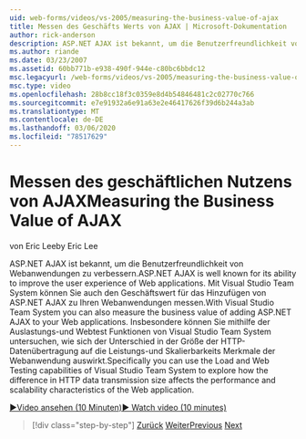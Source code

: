 ```yaml
---
uid: web-forms/videos/vs-2005/measuring-the-business-value-of-ajax
title: Messen des Geschäfts Werts von AJAX | Microsoft-Dokumentation
author: rick-anderson
description: ASP.NET AJAX ist bekannt, um die Benutzerfreundlichkeit von Webanwendungen zu verbessern. Mit Visual Studio Team System können Sie auch den Busine messen...
ms.author: riande
ms.date: 03/23/2007
ms.assetid: 60bb771b-e938-490f-944e-c80bc6bbdc12
msc.legacyurl: /web-forms/videos/vs-2005/measuring-the-business-value-of-ajax
msc.type: video
ms.openlocfilehash: 28b8cc18f3c0359e8d4b54846481c2c02770c766
ms.sourcegitcommit: e7e91932a6e91a63e2e46417626f39d6b244a3ab
ms.translationtype: MT
ms.contentlocale: de-DE
ms.lasthandoff: 03/06/2020
ms.locfileid: "78517629"
---
```

# <a name="measuring-the-business-value-of-ajax"></a><span data-ttu-id="2f4e6-104">Messen des geschäftlichen Nutzens von AJAX</span><span class="sxs-lookup"><span data-stu-id="2f4e6-104">Measuring the Business Value of AJAX</span></span>

<span data-ttu-id="2f4e6-105">von Eric Lee</span><span class="sxs-lookup"><span data-stu-id="2f4e6-105">by Eric Lee</span></span>

<span data-ttu-id="2f4e6-106">ASP.NET AJAX ist bekannt, um die Benutzerfreundlichkeit von Webanwendungen zu verbessern.</span><span class="sxs-lookup"><span data-stu-id="2f4e6-106">ASP.NET AJAX is well known for its ability to improve the user experience of Web applications.</span></span> <span data-ttu-id="2f4e6-107">Mit Visual Studio Team System können Sie auch den Geschäftswert für das Hinzufügen von ASP.NET AJAX zu Ihren Webanwendungen messen.</span><span class="sxs-lookup"><span data-stu-id="2f4e6-107">With Visual Studio Team System you can also measure the business value of adding ASP.NET AJAX to your Web applications.</span></span> <span data-ttu-id="2f4e6-108">Insbesondere können Sie mithilfe der Auslastungs-und Webtest Funktionen von Visual Studio Team System untersuchen, wie sich der Unterschied in der Größe der HTTP-Datenübertragung auf die Leistungs-und Skalierbarkeits Merkmale der Webanwendung auswirkt.</span><span class="sxs-lookup"><span data-stu-id="2f4e6-108">Specifically you can use the Load and Web Testing capabilities of Visual Studio Team System to explore how the difference in HTTP data transmission size affects the performance and scalability characteristics of the Web application.</span></span>

[<span data-ttu-id="2f4e6-109">&#9654;Video ansehen (10 Minuten)</span><span class="sxs-lookup"><span data-stu-id="2f4e6-109">&#9654; Watch video (10 minutes)</span></span>](https://channel9.msdn.com/Blogs/ASP-NET-Site-Videos/measuring-the-business-value-of-ajax)

> [!div class="step-by-step"]
> <span data-ttu-id="2f4e6-110">[Zurück](introduction-to-managing-and-running-tests-with-team-system.md)
> [Weiter](code-coverage-of-automated-tests.md)</span><span class="sxs-lookup"><span data-stu-id="2f4e6-110">[Previous](introduction-to-managing-and-running-tests-with-team-system.md)
[Next](code-coverage-of-automated-tests.md)</span></span>
